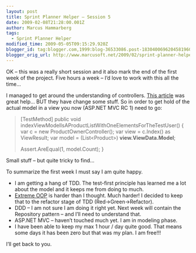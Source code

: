 ```yaml
---
layout: post
title: Sprint Planner Helper – Session 5
date: 2009-02-08T21:28:00.001Z
author: Marcus Hammarberg
tags:
  - Sprint Planner Helper
modified_time: 2009-05-05T09:15:29.920Z
blogger_id: tag:blogger.com,1999:blog-36533086.post-1830400696204581960
blogger_orig_url: http://www.marcusoft.net/2009/02/sprint-planner-helper-hour-5.html
---
```



OK – this was a really short session and it also mark the end of the
first week of the project. Five hours a week – I’d love to work with
this all the time…

I managed to get around the understanding of controllers.
<a href="http://www.asp.net/learn/mvc/tutorial-07-cs.aspx"
target="_blank">This article</a> was great help… BUT they have change
some stuff. So in order to get hold of the actual model in a view you
now (ASP.NET MVC RC 1) need to go:

> \[TestMethod\]
> public void
> indexViewModelIsAProductListWithOneElementsForTheTestUser()
> {
> var c = new ProductOwnerController();
> var view = c.Index() as ViewResult;
> var model = (List\<Product\>) **view.ViewData.Model**;
>
> Assert.AreEqual(1, model.Count);
> }

Small stuff – but quite tricky to find…

To summarize the first week I must say I am quite happy.

- I am getting a hang of TDD. The test-first principle has learned me
    a lot about the model and it keeps me from doing to much.
- <a href="http://milano-xpug.pbwiki.com/f/10080616-extreme-oop.pdf"
    target="_blank">Extreme OOP</a> is harder than I thought. Much
    harder! I decided to keep that to the refactor stage of TDD
    (Red-\>Green-\>Refactor).
- DDD – I am not sure I am doing it right yet. Next week will contain
    the Repository pattern – and I’ll need to understand that.
- ASP.NET MVC – haven’t touched much yet. I am in modeling phase.
- I have been able to keep my max 1 hour / day quite good. That means
    some days it has been zero but that was my plan. I am free!!!

I’ll get back to you.
